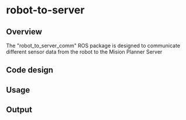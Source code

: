 # robot-to-server

## Overview

The "robot_to_server_comm" ROS package is designed to communicate different sensor data from the robot to the Mision Planner Server

## Code design

## Usage


## Output
